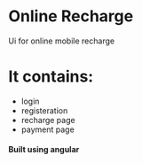 # Online Recharge

Ui for online mobile recharge

# It contains:
* login 
* registeration
* recharge page
* payment page

#### Built using angular
